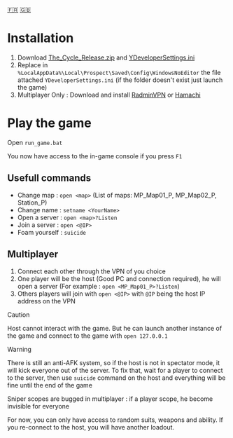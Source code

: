[🇫🇷](README_FR.md)  [🇬🇧](README.md)

# Installation

1. Download [The_Cycle_Release.zip](https://mega.nz/file/NcQn1Lqa#ElIDb0Nk3xVF7MlbyGuLpPo2iDgNjPXGeM7Y1d1hEZw) and [YDeveloperSettings.ini](YDeveloperSettings.ini)
2. Replace in `%LocalAppData%\Local\Prospect\Saved\Config\WindowsNoEditor` the file attached `YDeveloperSettings.ini` (if the folder doesn't exist just launch the game)
3. Multiplayer Only : Download and install [RadminVPN](https://www.radmin-vpn.com/fr/) or [Hamachi](https://vpn.net/)

# Play the game

Open `run_game.bat`

You now have access to the in-game console if you press `F1`

## Usefull commands

- Change map : `open <map>` (List of maps: MP_Map01_P, MP_Map02_P, Station_P)
- Change name : `setname <YourName>`
- Open a server : `open <map>?Listen`
- Join a server : `open <@IP>`
- Foam yourself : `suicide` 

## Multiplayer

1. Connect each other through the VPN of you choice 
2. One player will be the host (Good PC and connection required), he will open a server (For example : `open <MP_Map01_P>?Listen`)
3. Others players will join with `open <@IP>` with `@IP` being the host IP address on the VPN

> [!CAUTION]
> Host cannot interact with the game. But he can launch another instance of the game and connect to the game with `open 127.0.0.1`

> [!WARNING]
> There is still an anti-AFK system, so if the host is not in spectator mode, it will kick everyone out of the server. To fix that, wait for a player to connect to the server, then use `suicide` command on the host and everything will be fine until the end of the game
>
> 
> Sniper scopes are bugged in multiplayer : if a player scope, he become invisible for everyone

For now, you can only have access to random suits, weapons and ability. If you re-connect to the host, you will have another loadout.

